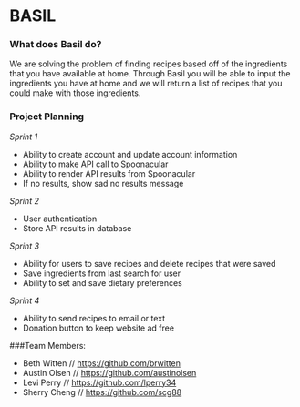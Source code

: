 # BASIL

### What does Basil do?
We are solving the problem of finding recipes based off of the ingredients that you have available at home. Through Basil you will be able to input the ingredients you have at home and we will return a list of recipes that you could make with those ingredients.

### Project Planning
_Sprint 1_
+ Ability to create account and update account information
+ Ability to make API call to Spoonacular
+ Ability to render API results from Spoonacular
+ If no results, show sad no results message

_Sprint 2_
+ User authentication
+ Store API results in database

_Sprint 3_
+ Ability for users to save recipes and delete recipes that were saved
+ Save ingredients from last search for user
+ Ability to set and save dietary preferences

_Sprint 4_
+ Ability to send recipes to email or text
+ Donation button to keep website ad free



###Team Members:
+ Beth Witten // https://github.com/brwitten
+ Austin Olsen // https://github.com/austinolsen
+ Levi Perry // https://github.com/lperry34
+ Sherry Cheng // https://github.com/scg88
